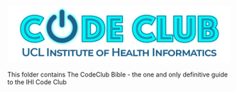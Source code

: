 ![](content/images/logo/codeclub_ver2_long.png)

This folder contains The CodeClub Bible - the one and only definitive guide to the IHI Code Club
